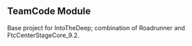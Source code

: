 ## TeamCode Module

Base project for IntoTheDeep; combination of Roadrunner and FtcCenterStageCore_9.2.